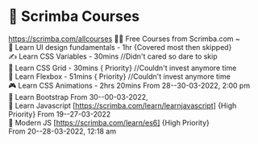 # 🔖 Scrimba Courses
https://scrimba.com/allcourses
👨‍💻 Free Courses from Scrimba.com ~
<br>
👀 Learn UI design fundamentals - 1hr {Covered most then skipped}
<br>
✍️ Learn CSS Variables - 30mins //Didn't cared so dare to skip
<br>
🍫 Learn CSS Grid - 30mins { Priority} //Couldn't invest anymore time
<br>
🧮 Learn Flexbox - 51mins { Priority}  //Couldn't invest anymore time
<br>
🎮 Learn CSS Animations - 2hrs 20mins 
  From 28--30-03-2022, 2:00 pm
<br>
🎨 Learn Bootstrap
  From 30--00-03-2022, 
<br>
👤 Learn Javascript [https://scrimba.com/learn/learnjavascript] {High Priority}
 From 19--27-03-2022 
<br>
👥 Modern JS [https://scrimba.com/learn/es6] {High Priority}  
From 20--28-03-2022, 12:18 am   
<br>

